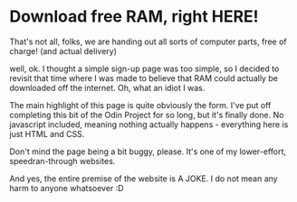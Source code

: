 # Download free RAM, right HERE!
That's not all, folks, we are handing out all sorts of computer parts, free of charge! (and actual delivery)

well, ok.
I thought a simple sign-up page was too simple, so I decided to revisit that time where I was made to believe that RAM could actually be downloaded off the internet. Oh, what an idiot I was.

The main highlight of this page is quite obviously the form. I've put off completing this bit of the Odin Project for so long, but it's finally done. No javascript included, meaning nothing actually happens  - everything here is just HTML and CSS.

Don't mind the page being a bit buggy, please. It's one of my lower-effort, speedran-through websites.

And yes, the entire premise of the website is A JOKE. I do not mean any harm to anyone whatsoever :D

